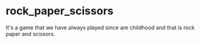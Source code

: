 # rock_paper_scissors
It's a game that we have always played since are childhood and that is rock paper and scissors.
